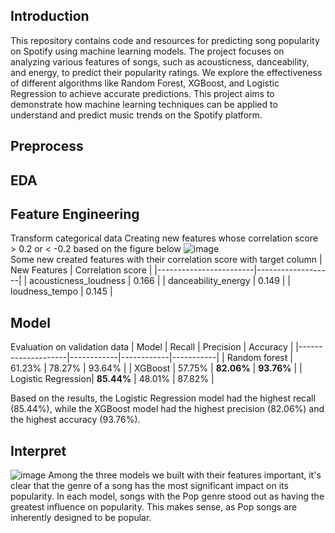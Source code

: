 ## Introduction
This repository contains code and resources for predicting song popularity on Spotify using machine learning models. The project focuses on analyzing various features of songs, such as acousticness, danceability, and energy, to predict their popularity ratings. We explore the effectiveness of different algorithms like Random Forest, XGBoost, and Logistic Regression to achieve accurate predictions. This project aims to demonstrate how machine learning techniques can be applied to understand and predict music trends on the Spotify platform.
## Preprocess
## EDA
## Feature Engineering
Transform categorical data
Creating new features whose correlation score > 0.2 or < -0.2 based on the figure below
![image](https://github.com/user-attachments/assets/a4da15d1-8ba0-49dc-a5c5-d1cf6e35f9f5)  
Some new created features with their correlation score with target column
| New Features           | Correlation score |
|------------------------|-------------------|
| acousticness\_loudness | 0.166             |
| danceability\_energy   | 0.149             |
| loudness\_tempo        | 0.145             |


## Model 
Evaluation on validation data
| Model              | Recall     | Precision  | Accuracy  |
|--------------------|------------|------------|-----------|
| Random forest      | 61.23%     | 78.27%     | 93.64%    |
| XGBoost            | 57.75%     | **82.06%**  | **93.76%** |
| Logistic Regression| **85.44%** | 48.01%     | 87.82%    |

Based on the results, the Logistic Regression model had the highest recall (85.44%), while the XGBoost model had the highest precision (82.06%) and the highest accuracy (93.76%).

## Interpret
![image](https://github.com/user-attachments/assets/132423f7-c6d1-4804-83eb-efcd2288bfbd)
Among the three models we built with their features important, it's clear that the genre of a song has the most significant impact on its popularity. In each model, songs with the Pop genre stood out as having the greatest influence on popularity. This makes sense, as Pop songs are inherently designed to be popular.
